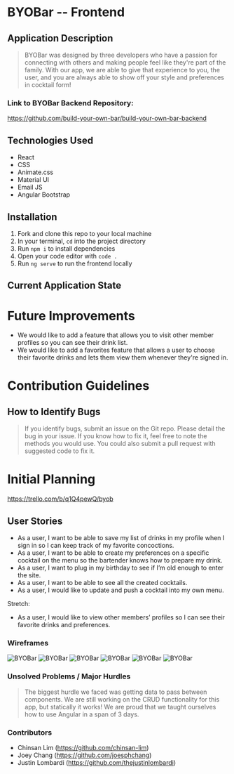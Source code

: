 # BYOBar -- Frontend

## Application Description

> BYOBar was designed by three developers who have a passion for connecting with others and making people feel like they're part of the family. With our app, we are able to give that experience to you, the user, and you are always able to show off your style and preferences in cocktail form!

### Link to BYOBar Backend Repository:

https://github.com/build-your-own-bar/build-your-own-bar-backend

## Technologies Used

- React
- CSS
- Animate.css
- Material UI
- Email JS
- Angular Bootstrap

## Installation

1. Fork and clone this repo to your local machine
2. In your terminal, `cd` into the project directory
3. Run `npm i` to install dependencies
4. Open your code editor with `code .`
5. Run `ng serve` to run the frontend locally

## Current Application State

# Future Improvements

- We would like to add a feature that allows you to visit other member profiles so you can see their drink list.
- We would like to add a favorites feature that allows a user to choose their favorite drinks and lets them view them whenever they're signed in.

# Contribution Guidelines

## How to Identify Bugs

> If you identify bugs, submit an issue on the Git repo. Please detail the bug in your issue. If you know how to fix it, feel free to note the methods you would use. You could also submit a pull request with suggested code to fix it.

# Initial Planning

https://trello.com/b/q1Q4pewQ/byob

## User Stories

- As a user, I want to be able to save my list of drinks in my profile when I sign in so I can keep track of my favorite concoctions.
- As a user, I want to be able to create my preferences on a specific cocktail on the menu so the bartender knows how to prepare my drink.
- As a user, I want to plug in my birthday to see if I’m old enough to enter the site.
- As a user, I want to be able to see all the created cocktails.
- As a user, I would like to update and push a cocktail into my own menu.

Stretch:

- As a user, I would like to view other members’ profiles so I can see their favorite drinks and preferences.

### Wireframes

![BYOBar](./planning/BYOBar_drinkcard.png)
![BYOBar](./planning/BYOBar_homepage.png)
![BYOBar](./planning/BYOBar_menu.png)
![BYOBar](./planning/BYOBar_userdrinklist.png)
![BYOBar](./planning/BYOBar_about.png)
![BYOBar](./planning/BYOBar_entrymodal.png)

### Unsolved Problems / Major Hurdles

> The biggest hurdle we faced was getting data to pass between components. We are still working on the CRUD functionality for this app, but statically it works! We are proud that we taught ourselves how to use Angular in a span of 3 days.

### Contributors

- Chinsan Lim (https://github.com/chinsan-lim)
- Joey Chang (https://github.com/joesphchang)
- Justin Lombardi (https://github.com/thejustinlombardi)
